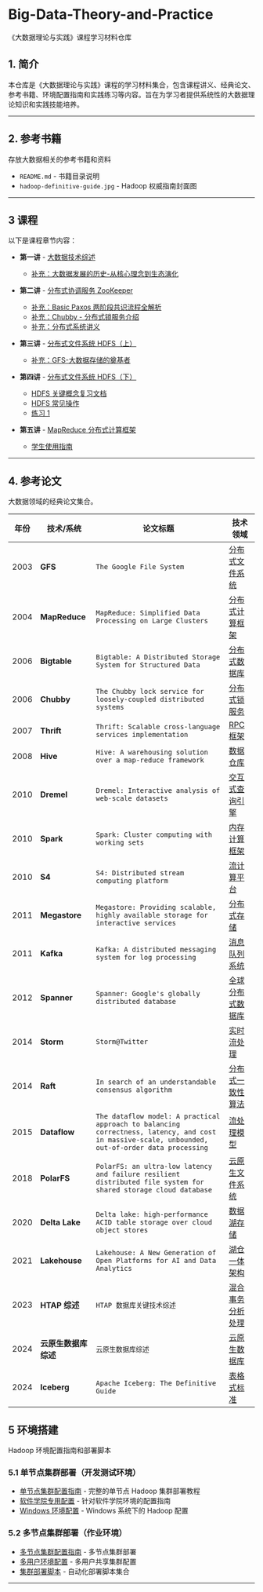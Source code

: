 # Big-Data-Theory-and-Practice

《大数据理论与实践》课程学习材料仓库

## 1. 简介

本仓库是《大数据理论与实践》课程的学习材料集合，包含课程讲义、经典论文、参考书籍、环境配置指南和实践练习等内容。旨在为学习者提供系统性的大数据理论知识和实践技能培养。

---

## 2. 参考书籍

存放大数据相关的参考书籍和资料

- `README.md` - 书籍目录说明
- `hadoop-definitive-guide.jpg` - Hadoop 权威指南封面图

---

## 3 课程

以下是课程章节内容：

- **第一讲** - [大数据技术综述](./courses/chapter01/第01讲-大数据技术综述.pdf)

  - [补充：大数据发展的历史-从核心理念到生态演化](./courses/chapter01/【补充】大数据发展的历史-从核心理念到生态演化.pdf)

- **第二讲** - [分布式协调服务 ZooKeeper](./courses/chapter02/第02讲-分布式协调服务Zookeeper.pdf)

  - [补充：Basic Paxos 两阶段共识流程全解析](./courses/chapter02/【补充】Basic%20Paxos%20两阶段共识流程全解析.pdf)
  - [补充：Chubby - 分布式锁服务介绍](./courses/chapter02/【补充】Chubby%20-%20分布式锁服务介绍.pdf)
  - [补充：分布式系统讲义](./courses/chapter02/【补充】分布式系统讲义.pdf)

- **第三讲** - [分布式文件系统 HDFS（上）](./courses/chapter03/第03讲-分布式文件系统HDFS（上）.pdf)

  - [补充：GFS-大数据存储的奠基者](./courses/chapter03/【补充】GFS-大数据存储的奠基者.pdf)

- **第四讲** - [分布式文件系统 HDFS（下）](./courses/chapter04/第03讲-分布式文件系统HDFS（下）.pdf)

  - [HDFS 关键概念复习文档](./courses/chapter04/HDFS关键概念复习文档.md)
  - [HDFS 常见操作](./courses/chapter04/HDFS常见操作.md)
  - [练习 1](./courses/chapter04/exercise_1.md)

- **第五讲** - [MapReduce 分布式计算框架](./courses/chapter05/map-reduce.md)
  - [学生使用指南](./courses/chapter05/student-guide.md)

---

## 4. 参考论文

大数据领域的经典论文集合。

| 年份 | 技术/系统            | 论文标题                                                                                                                                         | 技术领域                                                                                                                                                                             |
| ---- | -------------------- | ------------------------------------------------------------------------------------------------------------------------------------------------ | ------------------------------------------------------------------------------------------------------------------------------------------------------------------------------------ |
| 2003 | **GFS**              | `The Google File System`                                                                                                                         | [分布式文件系统](./paper/gfs-sosp2003.pdf)                                                                                                                                           |
| 2004 | **MapReduce**        | `MapReduce: Simplified Data Processing on Large Clusters`                                                                                        | [分布式计算框架](./paper/Dean%20和%20Ghemawat%20-%202008%20-%20MapReduce%20simplified%20data%20processing%20on%20large%20clu.pdf)                                                    |
| 2006 | **Bigtable**         | `Bigtable: A Distributed Storage System for Structured Data`                                                                                     | [分布式数据库](./paper/Chang%20等%20-%202008%20-%20Bigtable%20A%20Distributed%20Storage%20System%20for%20Structu.pdf)                                                                |
| 2006 | **Chubby**           | `The Chubby lock service for loosely-coupled distributed systems`                                                                                | [分布式锁服务](./paper/Burrows%20-%202006%20-%20The%20Chubby%20lock%20service%20for%20loosely-coupled%20distributed%20systems.pdf)                                                   |
| 2007 | **Thrift**           | `Thrift: Scalable cross-language services implementation`                                                                                        | [RPC 框架](./paper/Slee%20等%20-%20Thrift%20Scalable%20Cross-Language%20Services%20Implementation.pdf)                                                                               |
| 2008 | **Hive**             | `Hive: A warehousing solution over a map-reduce framework`                                                                                       | [数据仓库](./paper/Thusoo%20等%20-%202009%20-%20Hive%20a%20warehousing%20solution%20over%20a%20map-reduce%20framework.pdf)                                                           |
| 2010 | **Dremel**           | `Dremel: Interactive analysis of web-scale datasets`                                                                                             | [交互式查询引擎](./paper/Melnik%20等%20-%20Dremel%20Interactive%20Analysis%20of%20Web-Scale%20Datasets.pdf)                                                                          |
| 2010 | **Spark**            | `Spark: Cluster computing with working sets`                                                                                                     | [内存计算框架](./paper/Zaharia%20等%20-%20Spark%20Cluster%20Computing%20with%20Working%20Sets.pdf)                                                                                   |
| 2010 | **S4**               | `S4: Distributed stream computing platform`                                                                                                      | [流计算平台](./paper/Neumeyer%20等%20-%202010%20-%20S4%20Distributed%20Stream%20Computing%20Platform.pdf)                                                                            |
| 2011 | **Megastore**        | `Megastore: Providing scalable, highly available storage for interactive services`                                                               | [分布式存储](./paper/Baker%20等%20-%20Megastore%20Providing%20Scalable,%20Highly%20Available%20Storage%20for%20Interactive%20Services.pdf)                                           |
| 2011 | **Kafka**            | `Kafka: A distributed messaging system for log processing`                                                                                       | [消息队列系统](./paper/Kreps%20等%20-%20Kafka%20a%20Distributed%20Messaging%20System%20for%20Log%20Processing.pdf)                                                                   |
| 2012 | **Spanner**          | `Spanner: Google's globally distributed database`                                                                                                | [全球分布式数据库](./paper/Corbett%20等%20-%20Spanner%20Google’s%20Globally-Distributed%20Database.pdf)                                                                              |
| 2014 | **Storm**            | `Storm@Twitter`                                                                                                                                  | [实时流处理](./paper/Toshniwal%20等%20-%202014%20-%20Storm@twitter.pdf)                                                                                                              |
| 2014 | **Raft**             | `In search of an understandable consensus algorithm`                                                                                             | [分布式一致性算法](./paper/Ongaro和Ousterhout%20-%20In%20Search%20of%20an%20Understandable%20Consensus%20Algorithm.pdf)                                                              |
| 2015 | **Dataflow**         | `The dataflow model: A practical approach to balancing correctness, latency, and cost in massive-scale, unbounded, out-of-order data processing` | [流处理模型](./paper/Akidau%20等%20-%202015%20-%20The%20dataflow%20model%20a%20practical%20approach%20to%20balancing%20correctness,%20latency,%20and%20cost%20in%20massive-scal.pdf) |
| 2018 | **PolarFS**          | `PolarFS: an ultra-low latency and failure resilient distributed file system for shared storage cloud database`                                  | [云原生文件系统](./paper/Cao%20等%20-%202018%20-%20PolarFS%20an%20ultra-low%20latency%20and%20failure%20resilien.pdf)                                                                |
| 2020 | **Delta Lake**       | `Delta lake: high-performance ACID table storage over cloud object stores`                                                                       | [数据湖存储](./paper/Armbrust%20等%20-%202020%20-%20Delta%20lake%20high-performance%20ACID%20table%20storage%20ov.pdf)                                                               |
| 2021 | **Lakehouse**        | `Lakehouse: A New Generation of Open Platforms for AI and Data Analytics`                                                                        | [湖仓一体架构](./paper/Armbrust%20等%20-%202021%20-%20Lakehouse%20A%20New%20Generation%20of%20Open%20Platforms%20that.pdf)                                                           |
| 2023 | **HTAP 综述**        | `HTAP 数据库关键技术综述`                                                                                                                        | [混合事务分析处理](./paper/张超，李国良，冯建华，张金涛%20和%20ZHANG%20Chao%20-%202022%20-%20HTAP数据库关键技术综述.pdf)                                                             |
| 2024 | **云原生数据库综述** | `云原生数据库综述`                                                                                                                               | [云原生数据库](./paper/云原生数据库综述.pdf)                                                                                                                                         |
| 2024 | **Iceberg**          | `Apache Iceberg: The Definitive Guide`                                                                                                           | [表格式标准](./paper/apache-iceberg-TDG_ER1.pdf)                                                                                                                                     |

## 5 环境搭建

Hadoop 环境配置指南和部署脚本

### 5.1 单节点集群部署（开发测试环境）

- [单节点集群配置指南](./env-setup/signle-node/single-node-cluster.md) - 完整的单节点 Hadoop 集群部署教程
- [软件学院专用配置](./env-setup/signle-node/single-node-cluster_se_school.md) - 针对软件学院环境的配置指南
- [Windows 环境配置](./env-setup/signle-node/single-node-cluster_windows.md) - Windows 系统下的 Hadoop 配置

### 5.2 多节点集群部署（作业环境）

- [多节点集群配置指南](./env-setup/multi-node/multi-node-cluster.md) - 多节点集群部署
- [多用户环境配置](./env-setup/multi-node/multi-user-setup.md) - 多用户共享集群配置
- [集群部署脚本](./env-setup/multi-node/cluster-setup-scripts/) - 自动化部署脚本集合

---
